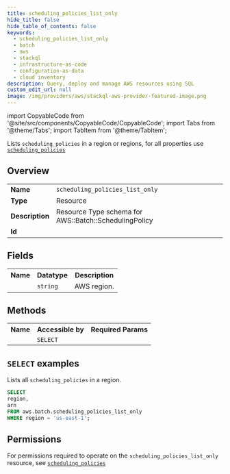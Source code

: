 ```yaml
---
title: scheduling_policies_list_only
hide_title: false
hide_table_of_contents: false
keywords:
  - scheduling_policies_list_only
  - batch
  - aws
  - stackql
  - infrastructure-as-code
  - configuration-as-data
  - cloud inventory
description: Query, deploy and manage AWS resources using SQL
custom_edit_url: null
image: /img/providers/aws/stackql-aws-provider-featured-image.png
---
```


import CopyableCode from '@site/src/components/CopyableCode/CopyableCode';
import Tabs from '@theme/Tabs';
import TabItem from '@theme/TabItem';

Lists <code>scheduling_policies</code> in a region or regions, for all properties use <a href="/providers/aws/serviceName/scheduling_policies/"><code>scheduling_policies</code></a>

## Overview
<table><tbody>
<tr><td><b>Name</b></td><td><code>scheduling_policies_list_only</code></td></tr>
<tr><td><b>Type</b></td><td>Resource</td></tr>
<tr><td><b>Description</b></td><td>Resource Type schema for AWS::Batch::SchedulingPolicy</td></tr>
<tr><td><b>Id</b></td><td><CopyableCode code="aws.batch.scheduling_policies_list_only" /></td></tr>
</tbody></table>

## Fields
<table><tbody><tr><th>Name</th><th>Datatype</th><th>Description</th></tr><tr><td><CopyableCode code="region" /></td><td><code>string</code></td><td>AWS region.</td></tr>
</tbody></table>

## Methods

<table><tbody>
  <tr>
    <th>Name</th>
    <th>Accessible by</th>
    <th>Required Params</th>
  </tr>
  <tr>
    <td><CopyableCode code="list_resources" /></td>
    <td><code>SELECT</code></td>
    <td><CopyableCode code="region" /></td>
  </tr>
</tbody></table>

## `SELECT` examples
Lists all <code>scheduling_policies</code> in a region.
```sql
SELECT
region,
arn
FROM aws.batch.scheduling_policies_list_only
WHERE region = 'us-east-1';
```


## Permissions

For permissions required to operate on the <code>scheduling_policies_list_only</code> resource, see <a href="/providers/aws/batch/scheduling_policies/#permissions"><code>scheduling_policies</code></a>

